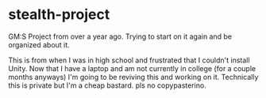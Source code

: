 # stealth-project
GM:S Project from over a year ago. Trying to start on it again and be organized about it.

This is from when I was in high school and frustrated that I couldn't install Unity. Now that I have a laptop and am not currently in college (for a couple months anyways) I'm going to be reviving this and working on it. Technically this is private but I'm a cheap bastard. pls no copypasterino.
